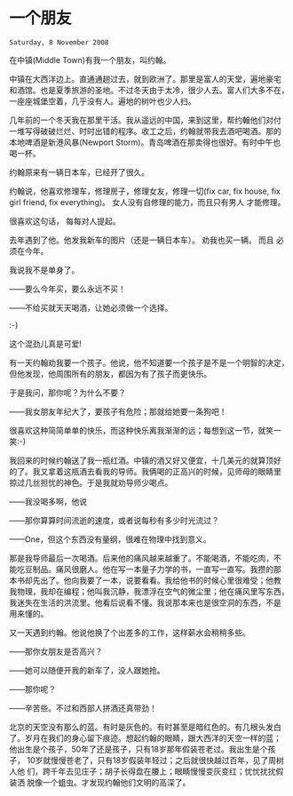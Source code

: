 # 一个朋友

`Saturday, 8 November 2008`


在中镇(Middle Town)有我一个朋友，叫约翰。

中镇在大西洋边上。直通通趟过去，就到欧洲了。那里是富人的天堂，遍地豪宅
和酒馆。也是夏季旅游的圣地。不过冬天由于太冷，很少人去。富人们大多不在，
一座座城堡空着，几乎没有人。遍地的树叶也少人扫。

几年前的一个冬天我在那里干活。我从遥远的中国，来到这里，帮约翰他们对付
一堆写得破破烂烂、时时出错的程序。收工之后，约翰就带我去酒吧喝酒。那的
本地啤酒是新港风暴(Newport Storm)。青岛啤酒在那卖得也很好。有时中午也
喝一杯。

约翰原来有一辆日本车，已经开了很久。

约翰说，他喜欢修理车，修理房子，修理女友，修理一切(fix car, fix house,
fix girl friend, fix everything)。 女人没有自修理的能力，而且只有男人
才能修理。

很喜欢这句话， 每每对人提起。

去年遇到了他。他发我新车的图片（还是一辆日本车）。 劝我也买一辆。 而且
必须在今年。

我说我不是单身了。

——要么今年买，要么永远不买！

——不给买就天天喝酒，让她必须做一个选择。

:-)

这个混劲儿真是可爱!

有一天约翰劝我要一个孩子。他说，他不知道要一个孩子是不是一个明智的决定，
但他发现，他周围所有的朋友，都因为有了孩子而更快乐。

于是我问，那你呢？为什么不要？

——我女朋友年纪大了，要孩子有危险；那就给她要一条狗吧！

很喜欢这种简简单单的快乐，而这种快乐离我渐渐的远；每想到这一节，就笑一
笑:-)

我回来的时候约翰送了我一瓶红酒。中镇的酒又好又便宜，十几美元的就算顶好
的了。我又拿着这瓶酒去看我的导师。我俩喝的正高兴的时候，见师母的眼睛里
掠过几丝担忧的神色。于是我就劝导师少喝点。

——我没喝多啊，他说

——那你算算时间流逝的速度，或者说每秒有多少时光流过？

——One，但这个东西没有量纲，很难在物理中找到意义。

那是我导师最后一次喝酒。后来他的痛风越来越重了。不能喝酒，不能吃肉，不
能吃豆制品。痛风很磨人。他在写一本量子力学的书，一直写一直写。我攒的那
本书却先出了。他向我要了一本，说要看看。我给他书的时候心里很难受；他教
我物理，我却在编程；他叫我沉静，我漂浮在空气的微尘里；他在痛风里写东西，
我迷失在生活的洪流里。他看后说看不懂。我说那本来也是很空洞的东西，不是
用来懂的。

又一天遇到约翰。他说他换了个出差多的工作，这样薪水会稍稍多些。

——那你女朋友是否高兴？

——她可以随便开我的新车了，没人跟她抢。

——那你呢？

——辛苦些。不过和西部人拼酒还真带劲！

北京的天空没有那么的蓝。有时是灰色的。有时甚至是暗红色的。有几根头发白
了。岁月在我们的身心留下痕迹。想起约翰的眼睛，跟大西洋的天空一样的蓝；
他出生是个孩子，50年了还是孩子，只有18岁那年假装苍老过。我出生是个孩子，
10岁就慢慢苍老了，只有18岁假装年轻过；之后就很快越过百年，见了周树人他
们，跨千年去见庄子；胡子长得盘在腰上；眼睛慢慢变灰变红；忧忧扰扰假装洒
脱像一个蛆虫。才发现约翰他们文明的高深了。
